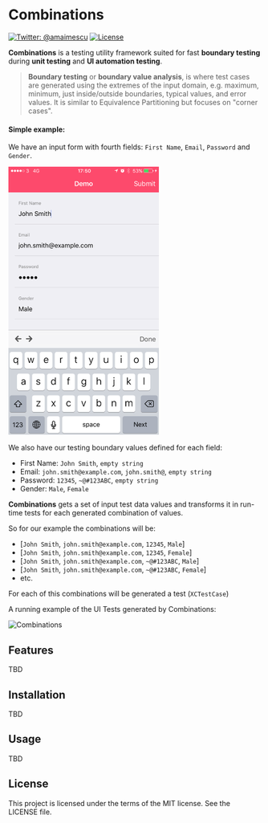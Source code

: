 # Combinations

[![Twitter: @amaimescu](https://img.shields.io/badge/contact-%40amaimescu-blue.svg)](https://twitter.com/amaimescu)
[![License](https://img.shields.io/badge/license-MIT-green.svg?style=flat)](https://github.com/alexmx/ios-ui-automation-overview/blob/master/LICENSE)

**Combinations** is a testing utility framework suited for fast **boundary testing** during **unit testing** and **UI automation testing**.

> **Boundary testing** or **boundary value analysis**, is where test cases are generated using the extremes of the input domain, e.g. maximum, minimum, just inside/outside boundaries, typical values, and error values. It is similar to Equivalence Partitioning but focuses on "corner cases".

#### Simple example:
We have an input form with fourth fields: `First Name`, `Email`, `Password` and `Gender`.

<img src="/assets/form.png" width="300" />

We also have our testing boundary values defined for each field:
* First Name: `John Smith`, `empty string`
* Email: `john.smith@example.com`, `john.smith@`, `empty string`
* Password: `12345`, `~@#123ABC`, `empty string`
* Gender: `Male`, `Female`

**Combinations** gets a set of input test data values and transforms it in run-time tests for each generated combination of values.

So for our example the combinations will be: 
* [`John Smith`, `john.smith@example.com`, `12345`, `Male`]
* [`John Smith`, `john.smith@example.com`, `12345`, `Female`]
* [`John Smith`, `john.smith@example.com`, `~@#123ABC`, `Male`]
* [`John Smith`, `john.smith@example.com`, `~@#123ABC`, `Female`]
* etc.

For each of this combinations will be generated a test (`XCTestCase`)

A running example of the UI Tests generated by Combinations:

![Combinations](/assets/ui-tests-example.gif)

## Features
TBD

## Installation
TBD

## Usage
TBD

## License
This project is licensed under the terms of the MIT license. See the LICENSE file.
